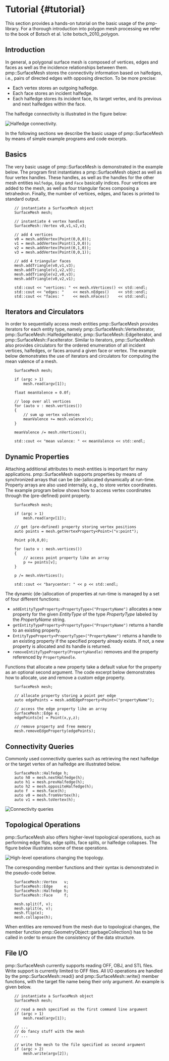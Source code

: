 # Tutorial {#tutorial}

This section provides a hands-on tutorial on the basic usage of the
pmp-library. For a thorough introduction into polygon mesh processing we refer
to the book of Botsch et al. \cite botsch_2010_polygon.

## Introduction

In general, a polygonal surface mesh is composed of vertices, edges and faces as
well as the incidence relationships between them. pmp::SurfaceMesh stores the
connectivity information based on halfedges, i.e., pairs of directed edges with
opposing direction. To be more precise:

- Each vertex stores an outgoing halfedge.
- Each face stores an incident halfedge.
- Each halfedge stores its incident face, its target vertex, and its previous
  and next halfedges within the face.

The halfedge connectivity is illustrated in the figure below:

![Halfedge connectivity.](./images/halfedge-connectivity.png)

In the following sections we describe the basic usage of pmp::SurfaceMesh by
means of simple example programs and code excerpts.

## Basics

The very basic usage of pmp::SurfaceMesh is demonstrated in the example below. The
program first instantiates a pmp::SurfaceMesh object as well as four vertex
handles. These handles, as well as the handles for the other mesh entities
`Halfedge`, `Edge` and `Face` basically indices. Four vertices are added to the
mesh, as well as four triangular faces composing a tetrahedron. Finally, the
number of vertices, edges, and faces is printed to standard output.

~~~~{.cpp}
    // instantiate a SurfaceMesh object
    SurfaceMesh mesh;

    // instantiate 4 vertex handles
    SurfaceMesh::Vertex v0,v1,v2,v3;

    // add 4 vertices
    v0 = mesh.addVertex(Point(0,0,0));
    v1 = mesh.addVertex(Point(1,0,0));
    v2 = mesh.addVertex(Point(0,1,0));
    v3 = mesh.addVertex(Point(0,0,1));

    // add 4 triangular faces
    mesh.addTriangle(v0,v1,v3);
    mesh.addTriangle(v1,v2,v3);
    mesh.addTriangle(v2,v0,v3);
    mesh.addTriangle(v0,v2,v1);

    std::cout << "vertices: " << mesh.nVertices() << std::endl;
    std::cout << "edges: "    << mesh.nEdges()    << std::endl;
    std::cout << "faces: "    << mesh.nFaces()    << std::endl;
~~~~

## Iterators and Circulators

In order to sequentially access mesh entities pmp::SurfaceMesh provides
iterators for each entity type, namely pmp::SurfaceMesh::VertexIterator,
pmp::SurfaceMesh::HalfedgeIterator, pmp::SurfaceMesh::EdgeIterator, and
pmp::SurfaceMesh::FaceIterator. Similar to iterators, pmp::SurfaceMesh also
provides circulators for the ordered enumeration of all incident vertices,
halfedges, or faces around a given face or vertex. The example below
demonstrates the use of iterators and circulators for computing the mean valence
of a mesh.

~~~~{.cpp}
    SurfaceMesh mesh;

    if (argc > 1)
        mesh.read(argv[1]);

    float meanValence = 0.0f;

    // loop over all vertices
    for (auto v : mesh.vertices())
    {
        // sum up vertex valences
        meanValence += mesh.valence(v);
    }

    meanValence /= mesh.nVertices();

    std::cout << "mean valence: " << meanValence << std::endl;
~~~~

## Dynamic Properties

Attaching additional attributes to mesh entities is important for many
applications. pmp::SurfaceMesh supports properties by means of synchronized arrays
that can be (de-)allocated dynamically at run-time. Property arrays are also
used internally, e.g., to store vertex coordinates. The example program below
shows how to access vertex coordinates through the (pre-defined) point property.

~~~~{.cpp}
    SurfaceMesh mesh;

    if (argc > 1)
        mesh.read(argv[1]);

    // get (pre-defined) property storing vertex positions
    auto points = mesh.getVertexProperty<Point>("v:point");

    Point p(0,0,0);

    for (auto v : mesh.vertices())
    {
        // access point property like an array
        p += points[v];
    }

    p /= mesh.nVertices();

    std::cout << "barycenter: " << p << std::endl;
~~~~

The dynamic (de-)allocation of properties at run-time is managed by a set
of four different functions:

- `addEntityTypeProperty<PropertyType>("PropertyName")` allocates a new property
  for the given _EntityType_ of the type _PropertyType_ labeled by the
  _PropertyName_ string.
- `getEntityTypeProperty<PropertyType>("PropertyName")` returns a handle to an
  existing property.
- `EntityTypeProperty<PropertyType>("PropertyName")` returns a handle to an
  existing property if the specified property already exists. If not, a new
  property is allocated and its handle is returned.
- `removeEntityTypeProperty(PropertyHandle)` removes and the property referenced
  by `PropertyHandle`.

Functions that allocate a new property take a default value for the property as
an optional second argument. The code excerpt below demonstrates how to
allocate, use and remove a custom edge property.

~~~~{.cpp}
    SurfaceMesh mesh;

    // allocate property storing a point per edge
    auto edgePoints = mesh.addEdgeProperty<Point>("propertyName");

    // access the edge property like an array
    SurfaceMesh::Edge e;
    edgePoints[e] = Point(x,y,z);

    // remove property and free memory
    mesh.removeEdgeProperty(edgePoints);
~~~~

## Connectivity Queries

Commonly used connectivity queries such as retrieving the next
halfedge or the target vertex of an halfedge are illustrated below.

~~~~{.cpp}
    SurfaceMesh::Halfedge h;
    auto h0 = mesh.nextHalfedge(h);
    auto h1 = mesh.prevHalfedge(h);
    auto h2 = mesh.oppositeHalfedge(h);
    auto f  = mesh.face(h);
    auto v0 = mesh.fromVertex(h);
    auto v1 = mesh.toVertex(h);
~~~~

![Connectivity queries](./images/connectivity-queries.png)

## Topological Operations

pmp::SurfaceMesh also offers higher-level topological operations, such as
performing edge flips, edge splits, face splits, or halfedge collapses. The
figure below illustrates some of these operations.

![High-level operations changing the topology.](./images/topology-changes.png)

The corresponding member functions and their syntax is demonstrated in the
pseudo-code below.

~~~~{.cpp}
    SurfaceMesh::Vertex   v;
    SurfaceMesh::Edge     e;
    SurfaceMesh::Halfedge h;
    SurfaceMesh::Face     f;

    mesh.split(f, v);
    mesh.split(e, v);
    mesh.flip(e);
    mesh.collapse(h);
~~~~

When entities are removed from the mesh due to topological changes, the member
function pmp::GeometryObject::garbageCollection() has to be called in order to
ensure the consistency of the data structure.

## File I/O

pmp::SurfaceMesh currently supports reading OFF, OBJ, and STL files. Write
support is currently limited to OFF files. All I/O operations are handled by the
pmp::SurfaceMesh::read() and pmp::SurfaceMesh::write() member functions, with
the target file name being their only argument. An example is given below.

~~~~{.cpp}
    // instantiate a SurfaceMesh object
    SurfaceMesh mesh;

    // read a mesh specified as the first command line argument
    if (argc > 1)
        mesh.read(argv[1]);

    // ...
    // do fancy stuff with the mesh
    // ...

    // write the mesh to the file specified as second argument
    if (argc > 2)
        mesh.write(argv[2]);
~~~~
